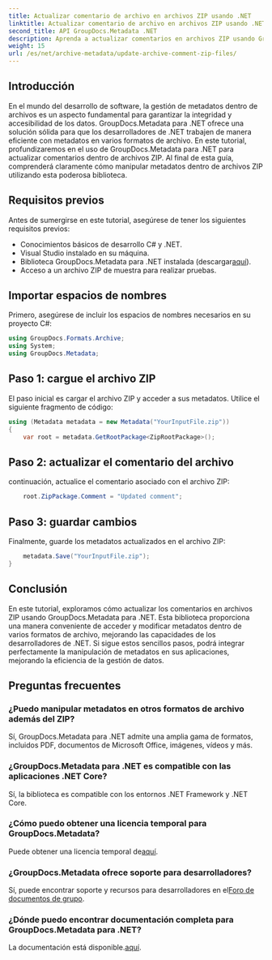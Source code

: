 ```yaml
---
title: Actualizar comentario de archivo en archivos ZIP usando .NET
linktitle: Actualizar comentario de archivo en archivos ZIP usando .NET
second_title: API GroupDocs.Metadata .NET
description: Aprenda a actualizar comentarios en archivos ZIP usando GroupDocs.Metadata para .NET. Mejore la gestión de metadatos en aplicaciones C# sin esfuerzo.
weight: 15
url: /es/net/archive-metadata/update-archive-comment-zip-files/
---
```

## Introducción
En el mundo del desarrollo de software, la gestión de metadatos dentro de archivos es un aspecto fundamental para garantizar la integridad y accesibilidad de los datos. GroupDocs.Metadata para .NET ofrece una solución sólida para que los desarrolladores de .NET trabajen de manera eficiente con metadatos en varios formatos de archivo. En este tutorial, profundizaremos en el uso de GroupDocs.Metadata para .NET para actualizar comentarios dentro de archivos ZIP. Al final de esta guía, comprenderá claramente cómo manipular metadatos dentro de archivos ZIP utilizando esta poderosa biblioteca.
## Requisitos previos
Antes de sumergirse en este tutorial, asegúrese de tener los siguientes requisitos previos:
- Conocimientos básicos de desarrollo C# y .NET.
- Visual Studio instalado en su máquina.
-  Biblioteca GroupDocs.Metadata para .NET instalada (descargar[aquí](https://releases.groupdocs.com/metadata/net/)).
- Acceso a un archivo ZIP de muestra para realizar pruebas.

## Importar espacios de nombres
Primero, asegúrese de incluir los espacios de nombres necesarios en su proyecto C#:
```csharp
using GroupDocs.Formats.Archive;
using System;
using GroupDocs.Metadata;
```
## Paso 1: cargue el archivo ZIP
El paso inicial es cargar el archivo ZIP y acceder a sus metadatos. Utilice el siguiente fragmento de código:
```csharp
using (Metadata metadata = new Metadata("YourInputFile.zip"))
{
    var root = metadata.GetRootPackage<ZipRootPackage>();
```
## Paso 2: actualizar el comentario del archivo
continuación, actualice el comentario asociado con el archivo ZIP:
```csharp
    root.ZipPackage.Comment = "Updated comment";
```
## Paso 3: guardar cambios
Finalmente, guarde los metadatos actualizados en el archivo ZIP:
```csharp
    metadata.Save("YourInputFile.zip");
}
```

## Conclusión
En este tutorial, exploramos cómo actualizar los comentarios en archivos ZIP usando GroupDocs.Metadata para .NET. Esta biblioteca proporciona una manera conveniente de acceder y modificar metadatos dentro de varios formatos de archivo, mejorando las capacidades de los desarrolladores de .NET. Si sigue estos sencillos pasos, podrá integrar perfectamente la manipulación de metadatos en sus aplicaciones, mejorando la eficiencia de la gestión de datos.

## Preguntas frecuentes
### ¿Puedo manipular metadatos en otros formatos de archivo además del ZIP?
Sí, GroupDocs.Metadata para .NET admite una amplia gama de formatos, incluidos PDF, documentos de Microsoft Office, imágenes, vídeos y más.
### ¿GroupDocs.Metadata para .NET es compatible con las aplicaciones .NET Core?
Sí, la biblioteca es compatible con los entornos .NET Framework y .NET Core.
### ¿Cómo puedo obtener una licencia temporal para GroupDocs.Metadata?
 Puede obtener una licencia temporal de[aquí](https://purchase.groupdocs.com/temporary-license/).
### ¿GroupDocs.Metadata ofrece soporte para desarrolladores?
 Sí, puede encontrar soporte y recursos para desarrolladores en el[Foro de documentos de grupo](https://forum.groupdocs.com/c/metadata/14).
### ¿Dónde puedo encontrar documentación completa para GroupDocs.Metadata para .NET?
 La documentación está disponible.[aquí](https://tutorials.groupdocs.com/metadata/net/).